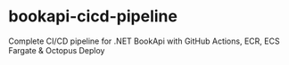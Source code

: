 # bookapi-cicd-pipeline
Complete CI/CD pipeline for .NET BookApi with GitHub Actions, ECR, ECS Fargate &amp; Octopus Deploy

